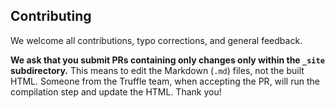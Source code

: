 ## Contributing

We welcome all contributions, typo corrections, and general feedback.

**We ask that you submit PRs containing only changes only within the `_site` subdirectory.** This means to edit the Markdown (`.md`) files, not the built HTML. Someone from the Truffle team, when accepting the PR, will run the compilation step and update the HTML. Thank you!
